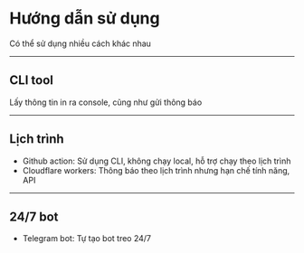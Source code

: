 # Hướng dẫn sử dụng

Có thể sử dụng nhiều cách khác nhau

---

## CLI tool

Lấy thông tin in ra console, cũng như gửi thông báo

---

## Lịch trình

- Github action: Sử dụng CLI, không chạy local, hỗ trợ chạy theo lịch trình
- Cloudflare workers: Thông báo theo lịch trình nhưng hạn chế tính năng, API

---

## 24/7 bot

- Telegram bot: Tự tạo bot treo 24/7
